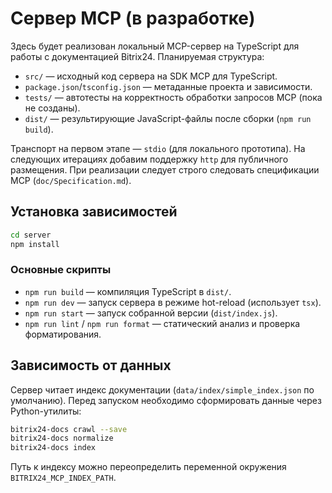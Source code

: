 # Сервер MCP (в разработке)

Здесь будет реализован локальный MCP-сервер на TypeScript для работы с документацией Bitrix24. Планируемая структура:

- `src/` — исходный код сервера на SDK MCP для TypeScript.
- `package.json`/`tsconfig.json` — метаданные проекта и зависимости.
- `tests/` — автотесты на корректность обработки запросов MCP (пока не созданы).
- `dist/` — результирующие JavaScript-файлы после сборки (`npm run build`).

Транспорт на первом этапе — `stdio` (для локального прототипа). На следующих итерациях добавим поддержку `http` для публичного размещения. При реализации следует строго следовать спецификации MCP (`doc/Specification.md`).

## Установка зависимостей

```bash
cd server
npm install
```

### Основные скрипты

- `npm run build` — компиляция TypeScript в `dist/`.
- `npm run dev` — запуск сервера в режиме hot-reload (использует `tsx`).
- `npm run start` — запуск собранной версии (`dist/index.js`).
- `npm run lint` / `npm run format` — статический анализ и проверка форматирования.

## Зависимость от данных

Сервер читает индекс документации (`data/index/simple_index.json` по умолчанию). Перед запуском необходимо сформировать данные через Python-утилиты:

```bash
bitrix24-docs crawl --save
bitrix24-docs normalize
bitrix24-docs index
```

Путь к индексу можно переопределить переменной окружения `BITRIX24_MCP_INDEX_PATH`.
